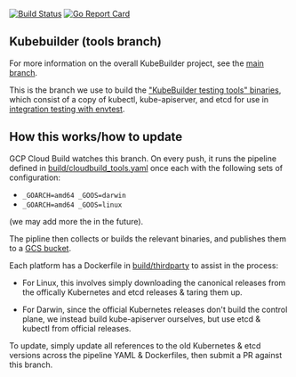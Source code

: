 [![Build Status](https://travis-ci.org/kubernetes-sigs/kubebuilder.svg?branch=master)](https://travis-ci.org/kubernetes-sigs/kubebuilder "Travis")
[![Go Report Card](https://goreportcard.com/badge/sigs.k8s.io/kubebuilder)](https://goreportcard.com/report/sigs.k8s.io/kubebuilder)

## Kubebuilder (tools branch)

For more information on the overall KubeBuilder project, see the [main branch](https://github.com/kubernetes-sigs/kubebuilder).

This is the branch we use to build the ["KubeBuilder testing tools"
binaries][binaries-ref], which consist of a copy of kubectl, kube-apiserver,
and etcd for use in [integration testing with envtest][envtest-ref].

## How this works/how to update

GCP Cloud Build watches this branch.  On every push, it runs the pipeline defined in [build/cloudbuild_tools.yaml](build/cloudbuild_tools.yaml) once each with the following sets of configuration:

- `_GOARCH=amd64 _GOOS=darwin`
- `_GOARCH=amd64 _GOOS=linux`

(we may add more the in the future).

The pipline then collects or builds the relevant binaries, and publishes them to a [GCS bucket](https://go.kubebuilder.io/test-tools).

Each platform has a Dockerfile in [build/thirdparty](build/thirdparty) to assist in the process:

- For Linux, this involves simply downloading the canonical releases from the
  offically Kubernetes and etcd releases & taring them up.

- For Darwin, since the official Kubernetes releases don't build the control
  plane, we instead build kube-apiserver ourselves, but use etcd & kubectl from
  official releases.

To update, simply update all references to the old Kubernetes & etcd versions
across the pipeline YAML & Dockerfiles, then submit a PR against this branch.

[binaries-ref]: https://book.kubebuilder.io/reference/artifacts.html
[envtest-ref]: https://book.kubebuilder.io/reference/testing/envtest.html

